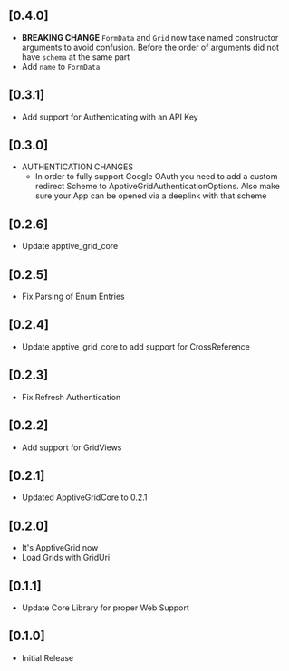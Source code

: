 ## [0.4.0]
* **BREAKING CHANGE** `FormData` and `Grid` now take named constructor arguments to avoid confusion. Before the order of arguments did not have `schema` at the same part
* Add `name` to `FormData`

## [0.3.1]
* Add support for Authenticating with an API Key

## [0.3.0]
* AUTHENTICATION CHANGES
    * In order to fully support Google OAuth you need to add a custom redirect Scheme to ApptiveGridAuthenticationOptions. Also make sure your App can be opened via a deeplink with that scheme

## [0.2.6]
* Update apptive_grid_core

## [0.2.5]
* Fix Parsing of Enum Entries

## [0.2.4]
* Update apptive_grid_core to add support for CrossReference

## [0.2.3]
* Fix Refresh Authentication

## [0.2.2]
* Add support for GridViews

## [0.2.1]
* Updated ApptiveGridCore to 0.2.1

## [0.2.0]
* It's ApptiveGrid now
* Load Grids with GridUri

## [0.1.1]
* Update Core Library for proper Web Support

## [0.1.0]
* Initial Release
